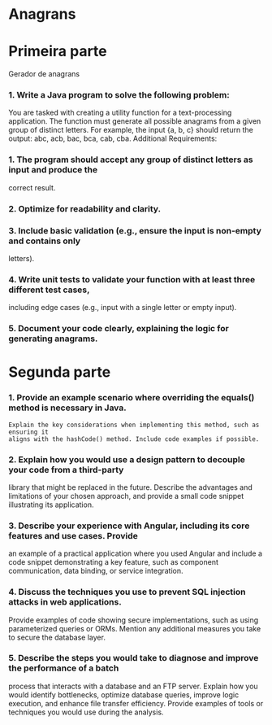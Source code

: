 # Anagrans

# Primeira parte
Gerador de anagrans

### 1. Write a Java program to solve the following problem:
   You are tasked with creating a utility function for a text-processing application. The
   function must generate all possible anagrams from a given group of distinct letters. For
   example, the input {a, b, c} should return the output: abc, acb, bac, bca, cab, cba.
   Additional Requirements:
### 1. The program should accept any group of distinct letters as input and produce the
   correct result.
### 2. Optimize for readability and clarity.
### 3. Include basic validation (e.g., ensure the input is non-empty and contains only 
   letters).
### 4. Write unit tests to validate your function with at least three different test cases,
   including edge cases (e.g., input with a single letter or empty input).
### 5. Document your code clearly, explaining the logic for generating anagrams.

# Segunda parte

### 1. Provide an example scenario where overriding the equals() method is necessary in Java.
    Explain the key considerations when implementing this method, such as ensuring it
    aligns with the hashCode() method. Include code examples if possible.

### 2. Explain how you would use a design pattern to decouple your code from a third-party
   library that might be replaced in the future. Describe the advantages and limitations of
   your chosen approach, and provide a small code snippet illustrating its application.

### 3. Describe your experience with Angular, including its core features and use cases. Provide
   an example of a practical application where you used Angular and include a code snippet
   demonstrating a key feature, such as component communication, data binding, or
   service integration.

### 4. Discuss the techniques you use to prevent SQL injection attacks in web applications.
   Provide examples of code showing secure implementations, such as using parameterized
   queries or ORMs. Mention any additional measures you take to secure the database
   layer.

### 5. Describe the steps you would take to diagnose and improve the performance of a batch
   process that interacts with a database and an FTP server. Explain how you would identify
   bottlenecks, optimize database queries, improve logic execution, and enhance file
   transfer efficiency. Provide examples of tools or techniques you would use during the
   analysis.